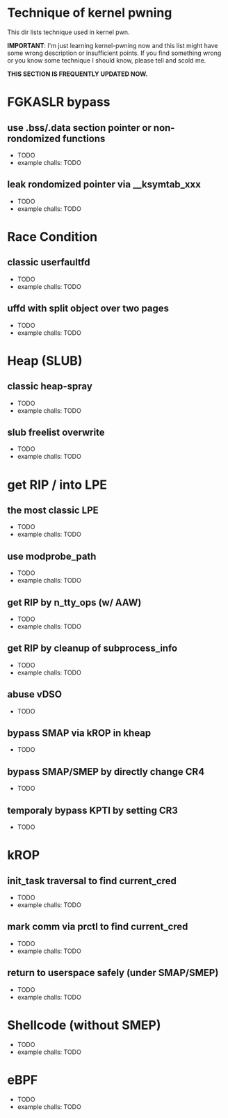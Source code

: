 # Technique of kernel pwning
This dir lists technique used in kernel pwn.

**IMPORTANT**:
I'm just learning kernel-pwning now and this list might have some wrong description or insufficient points. If you find something wrong or you know some technique I should know, please tell and scold me.

**THIS SECTION IS FREQUENTLY UPDATED NOW.**


# FGKASLR bypass
## use .bss/.data section pointer or non-rondomized functions
  - TODO
  - example challs: TODO
## leak rondomized pointer via __ksymtab_xxx
  - TODO
  - example challs: TODO

# Race Condition
## classic userfaultfd
  - TODO
  - example challs: TODO
## uffd with split object over two pages
  - TODO
  - example challs: TODO

# Heap (SLUB)
## classic heap-spray
  - TODO
  - example challs: TODO
## slub freelist overwrite
  - TODO
  - example challs: TODO

# get RIP / into LPE
## the most classic LPE
  - TODO
  - example challs: TODO
## use modprobe_path
  - TODO
  - example challs: TODO
## get RIP by n_tty_ops (w/ AAW)
  - TODO
  - example challs: TODO
## get RIP by cleanup of subprocess_info
  - TODO
  - example challs: TODO

## abuse vDSO
  - TODO

## bypass SMAP via kROP in kheap
  - TODO

## bypass SMAP/SMEP by directly change CR4
  - TODO

## temporaly bypass KPTI by setting CR3
  - TODO

# kROP
## init_task traversal to find current_cred
  - TODO
  - example challs: TODO
## mark comm via prctl to find current_cred
  - TODO
  - example challs: TODO
## return to userspace safely (under SMAP/SMEP)
  - TODO
  - example challs: TODO

# Shellcode (without SMEP)
  - TODO
  - example challs: TODO

# eBPF
  - TODO
  - example challs: TODO